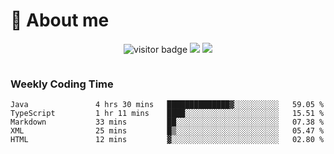 <!-- ![](https://youpai.roccoshi.top/img/20200804214216.png) -->

# 🧐 About me
 
<p align="center">
<img src="https://visitor-badge.laobi.icu/badge?page_id=Lincest.Lincest&title=hits" alt="visitor badge"/>
<a href="mailto:imroccoshi@gmail.com"><img src="https://img.shields.io/badge/gmail-imroccoshi%40gmail.com-red"></a>
<a href="https://blog.roccoshi.top"><img src="https://img.shields.io/badge/blog-roccoshi-green"></a>
</p>

<div align="center">
  <img src="https://github-readme-stats.vercel.app/api?username=Lincest&show_icons=true&count_private=true&show_owner=true" alt="">
   <!-- <img src="https://github-readme-stats.vercel.app/api/wakatime?username=Moreality&v=2" alt=""/> -->
</div>

### Weekly Coding Time

<!--START_SECTION:waka-->

```text
Java               4 hrs 30 mins   ██████████████▓░░░░░░░░░░   59.05 %
TypeScript         1 hr 11 mins    ████░░░░░░░░░░░░░░░░░░░░░   15.51 %
Markdown           33 mins         ██░░░░░░░░░░░░░░░░░░░░░░░   07.38 %
XML                25 mins         █▒░░░░░░░░░░░░░░░░░░░░░░░   05.47 %
HTML               12 mins         ▓░░░░░░░░░░░░░░░░░░░░░░░░   02.80 %
```

<!--END_SECTION:waka-->


